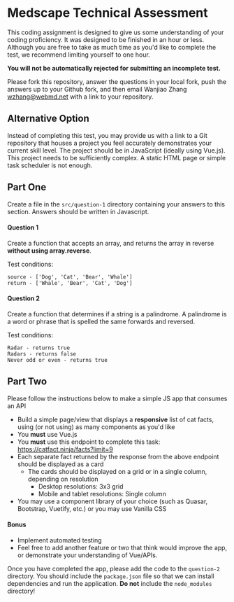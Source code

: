 # Medscape Technical Assessment
This coding assignment is designed to give us some understanding of your coding proficiency. It was designed to be finished in an hour or less. Although you are free to take as much time as you'd like to complete the test, we recommend limiting yourself to one hour. 

**You will not be automatically rejected for submitting an incomplete test.**

Please fork this repository, answer the questions in your local fork, push the answers up to your Github fork, and then email Wanjiao Zhang <wzhang@webmd.net> with a link to your repository.

## Alternative Option
Instead of completing this test, you may provide us with a link to a Git repository that houses a project you feel accurately demonstrates your current skill level. The project should be in JavaScript (ideally using Vue.js). This project needs to be sufficiently complex. A static HTML page or simple task scheduler is not enough. 

## Part One
Create a file in the `src/question-1` directory containing your answers to this section. Answers should be written in Javascript.

#### Question 1
Create a function that accepts an array, and returns the array in reverse **without using array.reverse**.

Test conditions:
```
source - ['Dog', 'Cat', 'Bear', 'Whale']
return - ['Whale', 'Bear', 'Cat', 'Dog']
```

#### Question 2

Create a function that determines if a string is a palindrome. A palindrome is a word or phrase that is spelled 
the same forwards and reversed.

Test conditions:
```
Radar - returns true
Radars - returns false
Never odd or even - returns true
```

## Part Two
Please follow the instructions below to make a simple JS app that consumes an API

- Build a simple page/view that displays a **responsive** list of cat facts, using (or not using) as many components as you'd like
- You **must** use Vue.js
- You **must** use this endpoint to complete this task: https://catfact.ninja/facts?limit=9
- Each separate fact returned by the response from the above endpoint should be displayed as a card
  - The cards should be displayed on a grid or in a single column, depending on resolution
    - Desktop resolutions: 3x3 grid 
    - Mobile and tablet resolutions: Single column
- You may use a component library of your choice (such as Quasar, Bootstrap, Vuetify, etc.) or you may use Vanilla CSS
#### Bonus
- Implement automated testing
- Feel free to add another feature or two that think would improve the app, or demonstrate your understanding of Vue/APIs.

Once you have completed the app, please add the code to the `question-2` directory. You should include the `package.json` file so that we can install dependencies and run the application. **Do not** include the `node_modules` directory!


